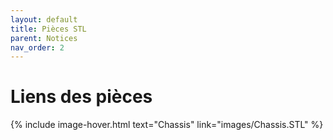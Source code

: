 ```yaml
---
layout: default
title: Pièces STL
parent: Notices
nav_order: 2
---
```

 # Liens des pièces

{% include image-hover.html text="Chassis" link="images/Chassis.STL" %}
